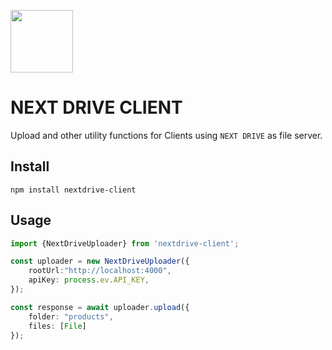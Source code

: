<img src="https://github.com/user-attachments/assets/cf92e206-0cee-4f38-abfd-959c27ac3232"
height="100px"
/>

# NEXT DRIVE CLIENT

Upload and other utility functions for Clients using `NEXT DRIVE` as file server.



## Install
```
npm install nextdrive-client
```

## Usage
```ts
import {NextDriveUploader} from 'nextdrive-client';

const uploader = new NextDriveUploader({
    rootUrl:"http://localhost:4000",
    apiKey: process.ev.API_KEY,
});

const response = await uploader.upload({
    folder: "products",
    files: [File]
});

```
